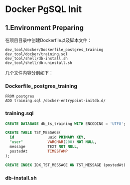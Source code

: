 # Docker PgSQL Init

## 1.Environment Preparing

在项目目录中创建Dockerfile以及脚本文件：

```
dev_tool/docker/Dockerfile_postgres_training
dev_tool/docker/training.sql
dev_tool/shell/db-install.sh
dev_tool/shell/db-uninstall.sh
```

几个文件内容分别如下：

### Dockerfile\_postgres\_training

```
FROM postgres
ADD training.sql /docker-entrypoint-initdb.d/
```

### training.sql

```sql
CREATE DATABASE db_ts_training WITH ENCODING = 'UTF8';

CREATE TABLE TST_MESSAGE(
  id               uuid PRIMARY KEY,
  "user"           VARCHAR(200) NOT NULL,
  message          TEXT NOT NULL,
  postedAt         TIMESTAMP
);

CREATE INDEX IDX_TST_MESSAGE ON TST_MESSAGE (postedAt)
```

### db-install.sh





